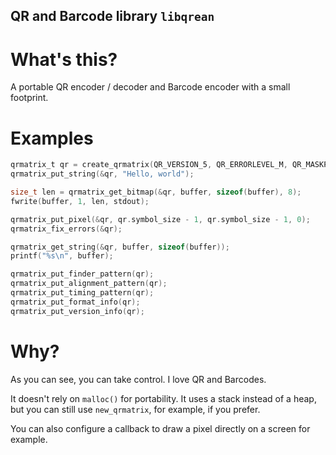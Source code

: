 QR and Barcode library `libqrean`
----

# What's this?

A portable QR encoder / decoder and Barcode encoder with a small footprint.

# Examples
```c
qrmatrix_t qr = create_qrmatrix(QR_VERSION_5, QR_ERRORLEVEL_M, QR_MASKPATTERN_0);
qrmatrix_put_string(&qr, "Hello, world");

size_t len = qrmatrix_get_bitmap(&qr, buffer, sizeof(buffer), 8);
fwrite(buffer, 1, len, stdout);
```

```c
qrmatrix_put_pixel(&qr, qr.symbol_size - 1, qr.symbol_size - 1, 0);
qrmatrix_fix_errors(&qr);

qrmatrix_get_string(&qr, buffer, sizeof(buffer));
printf("%s\n", buffer);
```

```c
qrmatrix_put_finder_pattern(qr);
qrmatrix_put_alignment_pattern(qr);
qrmatrix_put_timing_pattern(qr);
qrmatrix_put_format_info(qr);
qrmatrix_put_version_info(qr);
```

# Why?

As you can see, you can take control.
I love QR and Barcodes.

It doesn't rely on `malloc()` for portability. It uses a stack instead of a heap, but you can still use `new_qrmatrix`, for example, if you prefer.

You can also configure a callback to draw a pixel directly on a screen for example.
